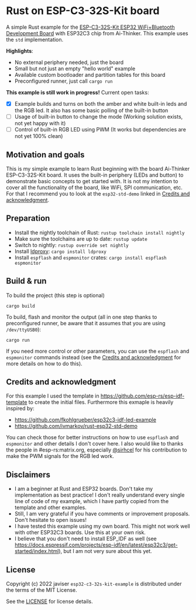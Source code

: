 # Rust on ESP-C3-32S-Kit board
A simple Rust example for the [ESP-C3-32S-Kit ESP32 WiFi+Bluetooth Development Board](https://www.waveshare.com/esp-c3-32s-kit.htm) with ESP32C3 chip from Ai-Thinker. This example uses the `std` implementation.

**Highlights**:
- No external periphery needed, just the board
- Small but not just an empty "hello world" example
- Available custom bootloader and partition tables for this board
- Preconfigured runner, just call `cargo run`

**This example is still work in progress!** Current open tasks:
- [x] Example builds and turns on both the amber and white built-in leds and the RGB led. It also has some basic polling of the built-in button
- [ ] Usage of built-in button to change the mode (Working solution exists, not yet happy with it)
- [ ] Control of built-in RGB LED using PWM (It works but dependencies are not yet 100% clean)

## Motivation and goals
This is my simple example to learn Rust beginning with the board Ai-Thinker ESP-C3-32S-Kit board. It uses the built-in periphery (LEDs and button) to demonstrate basic concepts to get started with. It is not my intention to cover all the functionality of the board, like WiFi, SPI communication, etc. For that I recommend you to look at the `esp32-std-demo` linked in [Credits and acknowledgment](#credits-and-acknowledgment).

## Preparation
- Install the nightly toolchain of Rust: `rustup toolchain install nightly`
- Make sure the toolchains are up to date: `rustup update`
- Switch to nightly: `rustup override set nightly`
- Install [ldproxy](https://crates.io/crates/embuild/ldproxy): `cargo install ldproxy`
- Install `espflash` and `espmonitor` crates: `cargo install espflash espmonitor`

## Build & run
To build the project (this step is optional)
```
cargo build
```
To build, flash and monitor the output (all in one step thanks to preconfigured runner, be aware that it assumes that you are using `/dev/ttyUSB0`):
```
cargo run
```
If you need more control or other parameters, you can use the `espflash` and `espmonitor` commands instead (see the [Credits and acknowledgment](#credits-and-acknowledgment) for more details on how to do this).

## Credits and acknowledgment
For this example I used the template in https://github.com/esp-rs/esp-idf-template to create the initial files. Furthermore this exmaple is heavily inspired by:
- https://github.com/fkohlgrueber/esp32c3-idf-led-example
- https://github.com/ivmarkov/rust-esp32-std-demo

You can check those for better instructions on how to use `espflash` and `espmonitor` and other details I don't cover here.
I also would like to thanks the people in #esp-rs:matrix.org, especially [@sirhcel](https://github.com/sirhcel/) for his contribution to make the PWM signals for the RGB led work.

## Disclaimers
- I am a beginner at Rust and ESP32 boards. Don't take my implementation as best practice! I don't really understand every single line of code of my example, which I have partly copied from the template and other examples.
- Still, I am very grateful if you have comments or improvement proposals. Don't hesitate to open issues!
- I have tested this example using my own board. This might not work well with other ESP32C3 boards. Use this at your own risk.
- I believe that you don't need to install ESP_IDF as well (see https://docs.espressif.com/projects/esp-idf/en/latest/esp32c3/get-started/index.html), but I am not very sure about this yet.

## License
Copyright (c) 2022 javiser
`esp32-c3-32s-kit-example` is distributed under the terms of the MIT License.

See the [LICENSE](LICENSE) for license details.